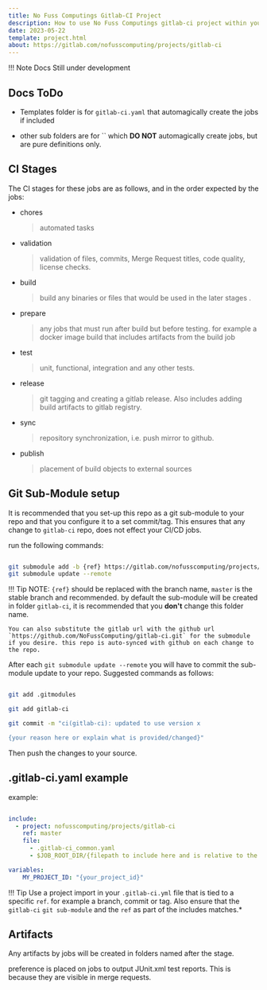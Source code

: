 ```yaml
---
title: No Fuss Computings Gitlab-CI Project
description: How to use No Fuss Computings gitlab-ci project within your CI/CD pipelines
date: 2023-05-22
template: project.html
about: https://gitlab.com/nofusscomputing/projects/gitlab-ci
---
```


!!! Note
    Docs Still under development


## Docs ToDo

- Templates folder is for `gitlab-ci.yaml` that automagically create the jobs if included

- other sub folders are for `` which **DO NOT** automagically create jobs, but are pure definitions only.


## CI Stages

The CI stages for these jobs are as follows, and in the order expected by the jobs:

- chores
    > automated tasks

- validation
    > validation of files, commits,  Merge Request titles, code quality, license checks.

- build
    > build any binaries or files that would be used in the later stages .

- prepare
    > any jobs that must run after build but before testing. for example a docker image build that includes artifacts from the build job

- test
    > unit, functional, integration and any other tests.

- release
    > git tagging and creating a gitlab release. Also includes adding build artifacts to gitlab registry.

- sync
    > repository synchronization, i.e. push mirror to github.

- publish
    > placement of build objects to external sources


## Git Sub-Module setup

It is recommended that you set-up this repo as a git sub-module to your repo and that you configure it to a set commit/tag. This ensures that any change to `gitlab-ci` repo, does not effect your CI/CD jobs.

run the following commands:

``` bash

git submodule add -b {ref} https://gitlab.com/nofusscomputing/projects/gitlab-ci.git gitlab-ci
git submodule update --remote

```

!!! Tip
    NOTE: `{ref}` should be replaced with the branch name, `master` is the stable branch and recommended. by default the sub-module will be created in folder `gitlab-ci`, it is recommended that you **don't** change this folder name.  

    You can also substitute the gitlab url with the github url `https://github.com/NoFussComputing/gitlab-ci.git` for the submodule if you desire. this repo is auto-synced with github on each change to the repo.

After each `git submodule update --remote` you will have to commit the sub-module update to your repo. Suggested commands as follows:

``` bash

git add .gitmodules 

git add gitlab-ci

git commit -m "ci(gitlab-ci): updated to use version x

{your reason here or explain what is provided/changed}"

```

Then push the changes to your source.


## .gitlab-ci.yaml example

example:

``` yaml

include:
  - project: nofusscomputing/projects/gitlab-ci
    ref: master
    file:
      - .gitlab-ci_common.yaml
      - $JOB_ROOT_DIR/{filepath to include here and is relative to the gitlab-ci repo root}

variables:
    MY_PROJECT_ID: "{your_project_id}"

```

!!! Tip
    Use a project import in your `.gitlab-ci.yml` file that is tied to a specific `ref`. for example a branch, commit or tag. Also ensure that the `gitlab-ci` `git sub-module` and the `ref` as part of the includes matches.*


## Artifacts

Any artifacts by jobs will be created in folders named after the stage.

preference is placed on jobs to output JUnit.xml test reports. This is because they are visible in merge requests.
